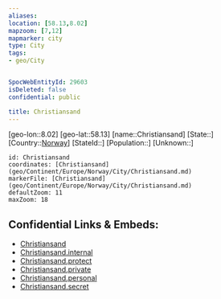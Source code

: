 ```yaml
---
aliases: 
location: [58.13,8.02]
mapzoom: [7,12] 
mapmarker: city 
type: City
tags:
- geo/City


SpocWebEntityId: 29603
isDeleted: false
confidential: public

title: Christiansand
---
```

[geo-lon::8.02]
[geo-lat::58.13]
[name::Christiansand]
[State::]
[Country::[Norway](geo/Continent/Europe/Norway.md)]
[StateId::]
[Population::]
[Unknown::]


```leaflet
id: Christiansand
coordinates: [Christiansand](geo/Continent/Europe/Norway/City/Christiansand.md)
markerFile: [Christiansand](geo/Continent/Europe/Norway/City/Christiansand.md)
defaultZoom: 11 
maxZoom: 18
```


## Confidential Links & Embeds: 
- [Christiansand](../../../../../../_public/geo/Continent/Europe/Norway/City/Christiansand.md) 
- [Christiansand.internal](../../../../../../_internal/geo/Continent/Europe/Norway/City/Christiansand.internal.md) 
- [Christiansand.protect](../../../../../../_protect/geo/Continent/Europe/Norway/City/Christiansand.protect.md) 
- [Christiansand.private](../../../../../../_private/geo/Continent/Europe/Norway/City/Christiansand.private.md) 
- [Christiansand.personal](../../../../../../_personal/geo/Continent/Europe/Norway/City/Christiansand.personal.md) 
- [Christiansand.secret](../../../../../../_secret/geo/Continent/Europe/Norway/City/Christiansand.secret.md) 
